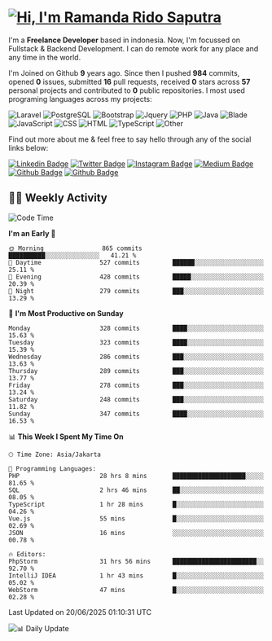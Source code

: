 # [![Hi, I'm Ramanda Rido Saputra](https://readme-typing-svg.herokuapp.com?size=24&vCenter=true&lines=%F0%9F%91%8B+Hi%2C+I'm+Ramanda+Rido+Saputra+;%F0%9F%92%BB+Fullstack+Web+Developer+)](https://git.io/typing-svg)

I'm a **Freelance Developer** based in indonesia. Now, I'm focussed on Fullstack & Backend Development. I can do remote work for any place and any time in the world.

I'm Joined on Github **9** years ago. Since then I pushed **984** commits, opened **0** issues, submitted **16** pull requests, received **0** stars across **57** personal projects and contributed to **0** public repositories.
I most used programing languages across my projects:

![Laravel](https://img.shields.io/badge/Laravel-FF2D20?flat&logo=laravel&logoColor=white)
![PostgreSQL](https://img.shields.io/badge/PostgreSQL-316192?flat&logo=postgresql&logoColor=white)
![Bootstrap](https://img.shields.io/badge/Bootstrap-563D7C?flat&logo=bootstrap&logoColor=white)
![Jquery](https://img.shields.io/badge/jQuery-0769AD?flat&logo=jquery&logoColor=white)
![PHP](https://img.shields.io/badge/-PHP-%234F5D95?style=flat&logo=PHP&logoColor=white)
![Java](https://img.shields.io/badge/-Java-%23b07219?style=flat&logo=Java&logoColor=white)
![Blade](https://img.shields.io/badge/-Blade-%23f7523f?style=flat&logo=Blade&logoColor=white)
![JavaScript](https://img.shields.io/badge/-JavaScript-%23f1e05a?style=flat&logo=JavaScript&logoColor=white)
![CSS](https://img.shields.io/badge/-CSS-%23663399?style=flat&logo=CSS&logoColor=white)
![HTML](https://img.shields.io/badge/-HTML-%23e34c26?style=flat&logo=HTML&logoColor=white)
![TypeScript](https://img.shields.io/badge/-TypeScript-%233178c6?style=flat&logo=TypeScript&logoColor=white)
![Other](https://img.shields.io/badge/-Other-%23ededed?style=flat&logo=Other&logoColor=white)

Find out more about me & feel free to say hello through any of the social links below:

[![Linkedin Badge](https://img.shields.io/badge/-ramandaaridogh-blue?style=flat&logo=Linkedin&logoColor=white&link=https://www.linkedin.com/in/ramanda-rido-saputra/)](https://www.linkedin.com/in/ramanda-rido-saputra/)
[![Twitter Badge](https://img.shields.io/badge/-ramandaaridogh-%231DA1F2.svg?style=flat&logo=twitter&logoColor=white&link=https://www.twitter.com/ramandaaridogh)](https://www.twitter.com/ramandaaridogh/)
[![Instagram Badge](https://img.shields.io/badge/-ramandaaridogh-purple?style=flat&logo=instagram&logoColor=white&link=https://instagram.com/ramandaaridogh_/)](https://instagram.com/ramandaaridogh_)
[![Medium Badge](https://img.shields.io/badge/-@ramandaaridogh-%2312100E.svg?style=flat&logo=Medium&logoColor=white&link=https://medium.com/@ramandaaridogh/)](https://medium.com/@ramandaaridogh)
[![Github Badge](https://img.shields.io/badge/-@ramandaaridogh-100000.svg?style=flat&logo=github&logoColor=white&link=https://github.com/ramandaaridogh)](https://github.com/ramandaaridogh)
[![Github Badge](https://img.shields.io/badge/-@mxcode-100000.svg?style=flat&logo=github&logoColor=white&link=https://github.com/ramanda-mxcode)](https://github.com/ramanda-mxcode)

## 👨‍💻 Weekly Activity
<!--START_SECTION:waka-->
![Code Time](http://img.shields.io/badge/Code%20Time-1%2C284%20hrs-blue)

**I'm an Early 🐤** 

```text
🌞 Morning                865 commits         ██████████░░░░░░░░░░░░░░░   41.21 % 
🌆 Daytime                527 commits         ██████░░░░░░░░░░░░░░░░░░░   25.11 % 
🌃 Evening                428 commits         █████░░░░░░░░░░░░░░░░░░░░   20.39 % 
🌙 Night                  279 commits         ███░░░░░░░░░░░░░░░░░░░░░░   13.29 % 
```
📅 **I'm Most Productive on Sunday** 

```text
Monday                   328 commits         ████░░░░░░░░░░░░░░░░░░░░░   15.63 % 
Tuesday                  323 commits         ████░░░░░░░░░░░░░░░░░░░░░   15.39 % 
Wednesday                286 commits         ███░░░░░░░░░░░░░░░░░░░░░░   13.63 % 
Thursday                 289 commits         ███░░░░░░░░░░░░░░░░░░░░░░   13.77 % 
Friday                   278 commits         ███░░░░░░░░░░░░░░░░░░░░░░   13.24 % 
Saturday                 248 commits         ███░░░░░░░░░░░░░░░░░░░░░░   11.82 % 
Sunday                   347 commits         ████░░░░░░░░░░░░░░░░░░░░░   16.53 % 
```


📊 **This Week I Spent My Time On** 

```text
🕑︎ Time Zone: Asia/Jakarta

💬 Programming Languages: 
PHP                      28 hrs 8 mins       ████████████████████░░░░░   81.65 % 
SQL                      2 hrs 46 mins       ██░░░░░░░░░░░░░░░░░░░░░░░   08.05 % 
TypeScript               1 hr 28 mins        █░░░░░░░░░░░░░░░░░░░░░░░░   04.26 % 
Vue.js                   55 mins             █░░░░░░░░░░░░░░░░░░░░░░░░   02.69 % 
JSON                     16 mins             ░░░░░░░░░░░░░░░░░░░░░░░░░   00.78 % 

🔥 Editors: 
PhpStorm                 31 hrs 56 mins      ███████████████████████░░   92.70 % 
IntelliJ IDEA            1 hr 43 mins        █░░░░░░░░░░░░░░░░░░░░░░░░   05.02 % 
WebStorm                 47 mins             █░░░░░░░░░░░░░░░░░░░░░░░░   02.28 % 
```


 Last Updated on 20/06/2025 01:10:31 UTC
<!--END_SECTION:waka-->

![📊 Daily Update](https://github.com/ramandaaridogh/ramandaaridogh/actions/workflows/update-activity.yml/badge.svg)
